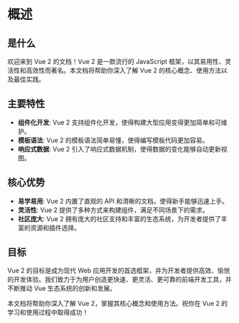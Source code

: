# 概述

## 是什么
欢迎来到 Vue 2 的文档！Vue 2 是一款流行的 JavaScript 框架，以其易用性、灵活性和高效性而著名。本文档将帮助你深入了解 Vue 2 的核心概念、使用方法以及最佳实践。

## 主要特性
- **组件化开发**: Vue 2 支持组件化开发，使得构建大型应用变得更加简单和可维护。
- **模板语法**: Vue 2 的模板语法简单易懂，使得编写模板代码更加容易。
- **响应式数据**: Vue 2 引入了响应式数据机制，使得数据的变化能够自动更新视图。

## 核心优势
- **易学易用**: Vue 2 内置了直观的 API 和清晰的文档，使得新手能够迅速上手。
- **灵活性**: Vue 2 提供了多种方式来构建组件，满足不同场景下的需求。
- **社区庞大**: Vue 2 拥有庞大的社区支持和丰富的生态系统，为开发者提供了丰富的资源和插件选择。

## 目标
Vue 2 的目标是成为现代 Web 应用开发的首选框架，并为开发者提供高效、愉悦的开发体验。我们致力于为用户创造更快速、更灵活、更可靠的前端开发工具，并不断推动 Vue 生态系统的创新和发展。

本文档将帮助你深入了解 Vue 2，掌握其核心概念和使用方法。祝你在 Vue 2 的学习和使用过程中取得成功！
